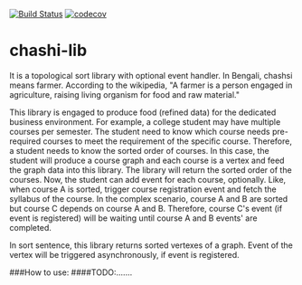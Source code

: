 [![Build Status](https://travis-ci.org/mfh-114/chashi-lib.svg?branch=master)](https://travis-ci.org/mfh-114/chashi-lib) [![codecov](https://codecov.io/gh/mfh-114/chashi-lib/branch/master/graph/badge.svg)](https://codecov.io/gh/mfh-114/chashi-lib)

# chashi-lib

It is a topological sort library with optional event handler. In Bengali, chashsi means farmer. According to the wikipedia, "A farmer is a person engaged in agriculture, raising living organism for food and raw material."   

This library is engaged to produce food (refined data) for the dedicated business environment. For example, a college student may have multiple courses per semester. The student need to know which course needs pre-required courses to meet the requirement of the specific course. Therefore, a student needs to know the sorted order of courses. In this case, the student will produce a course graph and each course is a vertex and feed the graph data into this library. The library will return the sorted order of the courses. Now, the student can add event for each course, optionally. Like, when course A is sorted, trigger course registration event and fetch the syllabus of the course. In the complex scenario, course A and B are sorted but course C depends on course A and B. Therefore, course C's event (if event is registered) will be waiting until course A and B events' are completed.  

In sort sentence, this library returns sorted vertexes of a graph. Event of the vertex will be triggered asynchronously, if event is registered.  

###How to use:
####TODO:.......
